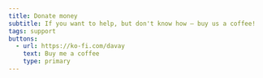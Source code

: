 ```yaml
---
title: Donate money
subtitle: If you want to help, but don't know how – buy us a coffee!
tags: support
buttons:
  - url: https://ko-fi.com/davay
    text: Buy me a coffee
    type: primary
---
```



